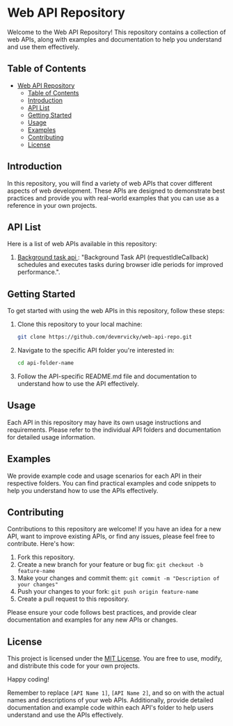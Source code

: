 

# Web API Repository

Welcome to the Web API Repository! This repository contains a collection of web APIs, along with examples and documentation to help you understand and use them effectively.

## Table of Contents

- [Web API Repository](#web-api-repository)
  - [Table of Contents](#table-of-contents)
  - [Introduction](#introduction)
  - [API List](#api-list)
  - [Getting Started](#getting-started)
  - [Usage](#usage)
  - [Examples](#examples)
  - [Contributing](#contributing)
  - [License](#license)

## Introduction

In this repository, you will find a variety of web APIs that cover different aspects of web development. These APIs are designed to demonstrate best practices and provide you with real-world examples that you can use as a reference in your own projects.

## API List

Here is a list of web APIs available in this repository:

1. [ Background task api ](./Background-tasks-api/): "Background Task API (requestIdleCallback) schedules and executes tasks during browser idle periods for improved performance.".
   <!-- Add more APIs and descriptions as needed -->

## Getting Started

To get started with using the web APIs in this repository, follow these steps:

1. Clone this repository to your local machine:

   ```bash
   git clone https://github.com/devmrvicky/web-api-repo.git
   ```

2. Navigate to the specific API folder you're interested in:

   ```bash
   cd api-folder-name
   ```

3. Follow the API-specific README.md file and documentation to understand how to use the API effectively.

## Usage

Each API in this repository may have its own usage instructions and requirements. Please refer to the individual API folders and documentation for detailed usage information.

## Examples

We provide example code and usage scenarios for each API in their respective folders. You can find practical examples and code snippets to help you understand how to use the APIs effectively.

## Contributing

Contributions to this repository are welcome! If you have an idea for a new API, want to improve existing APIs, or find any issues, please feel free to contribute. Here's how:

1. Fork this repository.
2. Create a new branch for your feature or bug fix: `git checkout -b feature-name`
3. Make your changes and commit them: `git commit -m "Description of your changes"`
4. Push your changes to your fork: `git push origin feature-name`
5. Create a pull request to this repository.

Please ensure your code follows best practices, and provide clear documentation and examples for any new APIs or changes.

## License

This project is licensed under the [MIT License](./LICENSE). You are free to use, modify, and distribute this code for your own projects.

Happy coding!


Remember to replace `[API Name 1]`, `[API Name 2]`, and so on with the actual names and descriptions of your web APIs. Additionally, provide detailed documentation and example code within each API's folder to help users understand and use the APIs effectively.